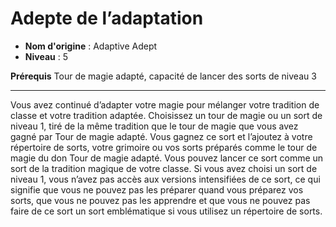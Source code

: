 # Adepte de l’adaptation

 * **Nom d'origine** : Adaptive Adept
 * **Niveau** : 5


<p><strong>Prérequis</strong> Tour de magie adapté, capacité de lancer des sorts de niveau 3</p>
<hr>
<p>Vous avez continué d’adapter votre magie pour mélanger votre tradition de classe et votre tradition adaptée. Choisissez un tour de magie ou un sort de niveau 1, tiré de la même tradition que le tour de magie que vous avez gagné par Tour de magie adapté. Vous gagnez ce sort et l’ajoutez à votre répertoire de sorts, votre grimoire ou vos sorts préparés comme le tour de magie du don Tour de magie adapté. Vous pouvez lancer ce sort comme un sort de la tradition magique de votre classe. Si vous avez choisi un sort de niveau 1, vous n’avez pas accès aux versions intensifiées de ce sort, ce qui signifie que vous ne pouvez pas les préparer quand vous préparez vos sorts, que vous ne pouvez pas les apprendre et que vous ne pouvez pas faire de ce sort un sort emblématique si vous utilisez un répertoire de sorts. </p>